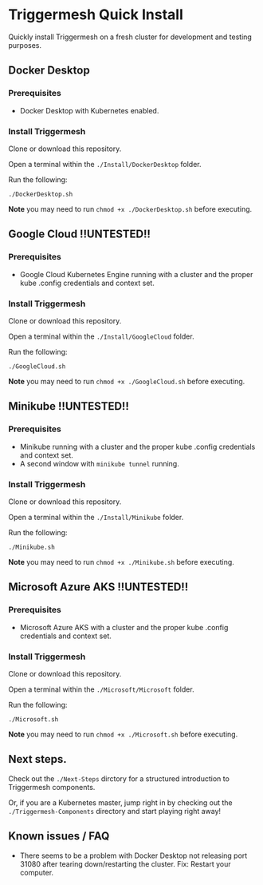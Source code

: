 # Triggermesh Quick Install
Quickly install Triggermesh on a fresh cluster for development and testing purposes.

## Docker Desktop
### Prerequisites

- Docker Desktop with Kubernetes enabled.

### Install Triggermesh
Clone or download this repository.

Open a terminal within the `./Install/DockerDesktop` folder.

Run the following:
```
./DockerDesktop.sh
```

**Note** you may need to run `chmod +x ./DockerDesktop.sh` before executing.


## Google Cloud !!UNTESTED!!
### Prerequisites

- Google Cloud Kubernetes Engine running with a cluster and the proper kube .config credentials and context set.

### Install Triggermesh
Clone or download this repository.

Open a terminal within the `./Install/GoogleCloud` folder.

Run the following:
```
./GoogleCloud.sh
```

**Note** you may need to run `chmod +x ./GoogleCloud.sh` before executing.

## Minikube !!UNTESTED!!
### Prerequisites

- Minikube running with a cluster and the proper kube .config credentials and context set.
- A second window with `minikube tunnel` running.

### Install Triggermesh
Clone or download this repository.

Open a terminal within the `./Install/Minikube` folder.

Run the following:
```
./Minikube.sh
```

**Note** you may need to run `chmod +x ./Minikube.sh` before executing.

## Microsoft Azure AKS !!UNTESTED!!
### Prerequisites

- Microsoft Azure AKS with a cluster and the proper kube .config credentials and context set.

### Install Triggermesh
Clone or download this repository.

Open a terminal within the `./Microsoft/Microsoft` folder.

Run the following:
```
./Microsoft.sh
```

**Note** you may need to run `chmod +x ./Microsoft.sh` before executing.


## Next steps.

Check out the `./Next-Steps` dirctory for a structured introduction to Triggermesh components.

Or, if you are a Kubernetes master, jump right in by checking out the `./Triggermesh-Components` directory and start playing right away!


## Known issues / FAQ

- There seems to be a problem with Docker Desktop not releasing port 31080 after tearing down/restarting the cluster.
    Fix: Restart your computer.

